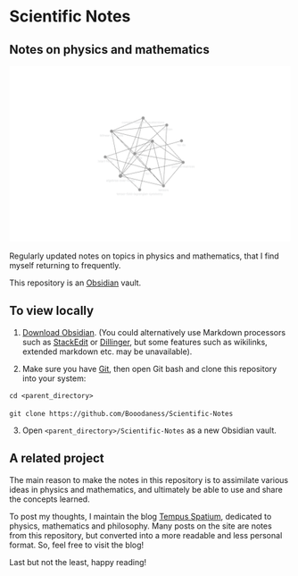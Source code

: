 # Scientific Notes

## Notes on physics and mathematics

![Graph view](/Assets/Images/graph.png)

Regularly updated notes on topics in physics and mathematics, that I find myself returning to frequently.

This repository is an [Obsidian](https://obsidian.md/) vault.

## To view locally

1. [Download Obsidian](https://obsidian.md/download). (You could alternatively use Markdown processors such as [StackEdit](https://stackedit.io/) or [Dillinger](https://dillinger.io/), but some features such as wikilinks, extended markdown etc. may be unavailable).

2. Make sure you have [Git](https://git-scm.com/), then open Git bash and clone this repository into your system:

```
cd <parent_directory>

git clone https://github.com/Booodaness/Scientific-Notes
```

3. Open ```<parent_directory>/Scientific-Notes``` as a new Obsidian vault.

<!--4. Optionally, install the following Obsidian plugins that were used to make this project.

## Obsidian plugins used

To use the Obsidian [community plugins](https://obsidian.md/plugins) used in this vault,

1. Go to ```Options``` -> ```Community plugins``` -> disable ```Safe mode```.

2. Install the following plugins by going to ```Browse``` or by clicking the links below:

- [Image Caption]([https://obsidian.md/plugins?search=image%20caption#](https://obsidian.md/plugins?search=image%20caption#))
- [Table Extended](https://obsidian.md/plugins?search=extended#)
- [Kanban]([https://obsidian.md/plugins?search=Kanban#](https://obsidian.md/plugins?search=Kanban#))
- [Jupyter plugin](https://obsidian.md/plugins?search=jupyter#)
- [Gist](https://obsidian.md/plugins?search=gist#)

Enable the above plugins in ```Community plugins```.
-->
## A related project

The main reason to make the notes in this repository is to assimilate various ideas in physics and mathematics, and ultimately be able to use and share the concepts learned.

To post my thoughts, I maintain the blog [Tempus Spatium](https://booodaness.github.io/tempus_spatium/), dedicated to physics, mathematics and philosophy. Many posts on the site are notes from this repository, but converted into a more readable and less personal format. So, feel free to visit the blog!

Last but not the least, happy reading!
